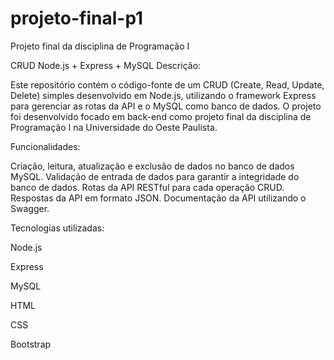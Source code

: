 # projeto-final-p1
Projeto final da disciplina de Programação I

CRUD Node.js + Express + MySQL
Descrição:

Este repositório contém o código-fonte de um CRUD (Create, Read, Update, Delete) simples desenvolvido em Node.js, utilizando o framework Express para gerenciar as rotas da API e o MySQL como banco de dados. O projeto foi desenvolvido focado em back-end como projeto final da disciplina de Programação I na Universidade do Oeste Paulista.

Funcionalidades:

Criação, leitura, atualização e exclusão de dados no banco de dados MySQL.
Validação de entrada de dados para garantir a integridade do banco de dados.
Rotas da API RESTful para cada operação CRUD.
Respostas da API em formato JSON.
Documentação da API utilizando o Swagger.

Tecnologias utilizadas:

Node.js

Express

MySQL

HTML

CSS

Bootstrap
